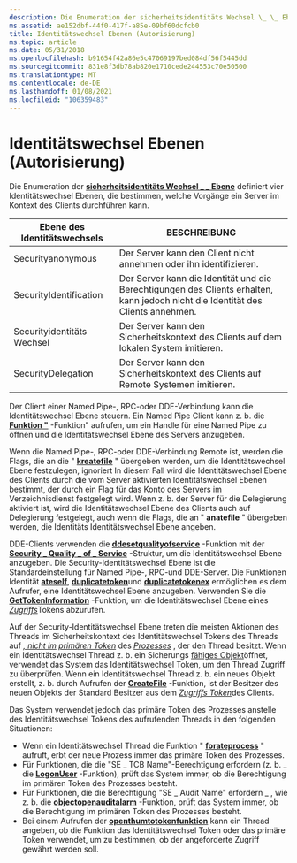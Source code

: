 ```yaml
---
description: Die Enumeration der sicherheitsidentitäts Wechsel \_ \_ Ebene definiert vier Identitätswechsel Ebenen, die bestimmen, welche Vorgänge ein Server im Client Kontext ausführen kann.
ms.assetid: ae152dbf-44f0-417f-a85e-09bf60dcfcb0
title: Identitätswechsel Ebenen (Autorisierung)
ms.topic: article
ms.date: 05/31/2018
ms.openlocfilehash: b91654f42a86e5c47069197bed084df56f5445dd
ms.sourcegitcommit: 831e8f3db78ab820e1710cede244553c70e50500
ms.translationtype: MT
ms.contentlocale: de-DE
ms.lasthandoff: 01/08/2021
ms.locfileid: "106359483"
---
```

# <a name="impersonation-levels-authorization"></a>Identitätswechsel Ebenen (Autorisierung)

Die Enumeration der [**sicherheitsidentitäts Wechsel \_ \_ Ebene**](/windows/desktop/api/Winnt/ne-winnt-security_impersonation_level) definiert vier Identitätswechsel Ebenen, die bestimmen, welche Vorgänge ein Server im Kontext des Clients durchführen kann.



| Ebene des Identitätswechsels    | BESCHREIBUNG                                                                                      |
|------------------------|--------------------------------------------------------------------------------------------------|
| Securityanonymous      | Der Server kann den Client nicht annehmen oder ihn identifizieren.                                            |
| SecurityIdentification | Der Server kann die Identität und die Berechtigungen des Clients erhalten, kann jedoch nicht die Identität des Clients annehmen. |
| Securityidentitäts Wechsel  | Der Server kann den Sicherheitskontext des Clients auf dem lokalen System imitieren.                    |
| SecurityDelegation     | Der Server kann den Sicherheitskontext des Clients auf Remote Systemen imitieren.                      |



 

Der Client einer Named Pipe-, RPC-oder DDE-Verbindung kann die Identitätswechsel Ebene steuern. Ein Named Pipe Client kann z. b. die [**Funktion "**](/windows/desktop/api/fileapi/nf-fileapi-createfilea) -Funktion" aufrufen, um ein Handle für eine Named Pipe zu öffnen und die Identitätswechsel Ebene des Servers anzugeben.

Wenn die Named Pipe-, RPC-oder DDE-Verbindung Remote ist, werden die Flags, die an die " [**kreatefile**](/windows/desktop/api/fileapi/nf-fileapi-createfilea) " übergeben werden, um die Identitätswechsel Ebene festzulegen, ignoriert In diesem Fall wird die Identitätswechsel Ebene des Clients durch die vom Server aktivierten Identitätswechsel Ebenen bestimmt, der durch ein Flag für das Konto des Servers im Verzeichnisdienst festgelegt wird. Wenn z. b. der Server für die Delegierung aktiviert ist, wird die Identitätswechsel Ebene des Clients auch auf Delegierung festgelegt, auch wenn die Flags, die an " **anatefile** " übergeben werden, die Identitäts Identitätswechsel Ebene angeben.

DDE-Clients verwenden die [**ddesetqualityofservice**](/windows/win32/api/dde/nf-dde-ddesetqualityofservice) -Funktion mit der [**Security \_ Quality \_ of \_ Service**](/windows/desktop/api/Winnt/ns-winnt-security_quality_of_service) -Struktur, um die Identitätswechsel Ebene anzugeben. Die Security-Identitätswechsel Ebene ist die Standardeinstellung für Named Pipe-, RPC-und DDE-Server. Die Funktionen Identität [**ateself**](/windows/win32/api/securitybaseapi/nf-securitybaseapi-impersonateself), [**duplicatetoken**](/windows/win32/api/securitybaseapi/nf-securitybaseapi-duplicatetoken)und [**duplicatetokenex**](/windows/win32/api/securitybaseapi/nf-securitybaseapi-duplicatetokenex) ermöglichen es dem Aufrufer, eine Identitätswechsel Ebene anzugeben. Verwenden Sie die [**GetTokenInformation**](/windows/win32/api/securitybaseapi/nf-securitybaseapi-gettokeninformation) -Funktion, um die Identitätswechsel Ebene eines [*Zugriffs*](/windows/desktop/SecGloss/a-gly)Tokens abzurufen.

Auf der Security-Identitätswechsel Ebene treten die meisten Aktionen des Threads im Sicherheitskontext des Identitätswechsel Tokens des Threads auf [*, nicht im*](/windows/desktop/SecGloss/i-gly) [*primären Token*](/windows/desktop/SecGloss/p-gly) des [*Prozesses*](/windows/desktop/SecGloss/p-gly) , der den Thread besitzt. Wenn ein Identitätswechsel Thread z. b. ein Sicherungs [fähiges Objekt](securable-objects.md)öffnet, verwendet das System das Identitätswechsel Token, um den Thread Zugriff zu überprüfen. Wenn ein Identitätswechsel Thread z. b. ein neues Objekt erstellt, z. b. durch Aufrufen der [**CreateFile**](/windows/desktop/api/fileapi/nf-fileapi-createfilea) -Funktion, ist der Besitzer des neuen Objekts der Standard Besitzer aus dem [*Zugriffs Token*](/windows/desktop/SecGloss/a-gly)des Clients.

Das System verwendet jedoch das primäre Token des Prozesses anstelle des Identitätswechsel Tokens des aufrufenden Threads in den folgenden Situationen:

-   Wenn ein Identitätswechsel Thread die Funktion " [**forateprocess**](/windows/desktop/api/processthreadsapi/nf-processthreadsapi-createprocessa) " aufruft, erbt der neue Prozess immer das primäre Token des Prozesses.
-   Für Funktionen, die die "SE \_ TCB Name"-Berechtigung erfordern (z. b. \_ die [**LogonUser**](/windows/desktop/api/winbase/nf-winbase-logonusera) -Funktion), prüft das System immer, ob die Berechtigung im primären Token des Prozesses besteht.
-   Für Funktionen, die die Berechtigung "SE \_ Audit Name" erfordern \_ , wie z. b. die [**objectopenauditalarm**](/windows/desktop/api/Winbase/nf-winbase-objectopenauditalarma) -Funktion, prüft das System immer, ob die Berechtigung im primären Token des Prozesses besteht.
-   Bei einem Aufrufen der [**openthumtotokenfunktion**](/windows/win32/api/processthreadsapi/nf-processthreadsapi-openthreadtoken) kann ein Thread angeben, ob die Funktion das Identitätswechsel Token oder das primäre Token verwendet, um zu bestimmen, ob der angeforderte Zugriff gewährt werden soll.

 

 
